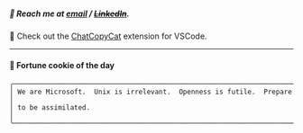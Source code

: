 ##### :calling: Reach me at **[email](mailto:johannes@stenmark.in)** ***/*** **[~~LinkedIn~~](https://www.linkedin.com/in/johannes-stenmark)**.
:feet: Check out the [ChatCopyCat](https://github.com/jstenmark/ChatCopyCat) extension for VSCode.

---
#### :cookie: Fortune cookie of the day
```smalltalk
╭──────────────────────────────────────────────────────────────────────╮
│ We are Microsoft.  Unix is irrelevant.  Openness is futile.  Prepare │
│ to be assimilated.                                                   │
╰──────────────────────────────────────────────────────────────────────╯
```

